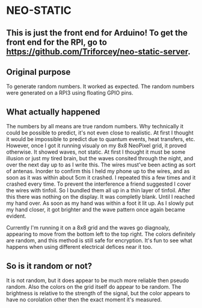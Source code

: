 # NEO-STATIC
## This is just the front end for Arduino! To get the front end for the RPI, go to https://github.com/Triforcey/neo-static-server.
## Original purpose
To generate random numbers. It worked as expected. The random numbers were generated on a RPI3 using floating GPIO pins.
## What actually happened
The numbers by all means are true random numbers. Why technically it could be possible to predict, it's not even close to realistic. At first I thought it would be impossible to predict due to quantum events, heat transfers, etc. However, once I got it running visualy on my 8x8 NeoPixel grid, it proved otherwise. It showed waves, not static. At first I thought it must be some illusion or just my tired brain, but the waves consited through the night, and over the next day up to as I write this. The wires must've been acting as sort of antenas. Inorder to confirm this I held my phone up to the wires, and as soon as it was within about 5cm it crashed. I repeated this a few times and it crashed every time. To prevent the interference a friend suggested I cover the wires with tinfoil. So I bundled them all up in a thin layer of tinfoil. After this there was nothing on the display. It was completly blank. Until I reached my hand over. As soon as my hand was within a foot it lit up. As I slowly put my hand closer, it got brighter and the wave pattern once again became evident.

Currently I'm running it on a 8x8 grid and the waves go diagnoaly, appearing to move from the bottom left to the top right. The colors definitely are random, and this method is still safe for encryption. It's fun to see what happens when using different electrical defices near it too.
## So is it random or not?
It is not random, but it does appear to be much more reliable then pseudo random. Also the colors on the grid itself do appear to be random. The brightness is relative to the strength of the signal, but the color appears to have no corolation other then the exact moment it's measured.
